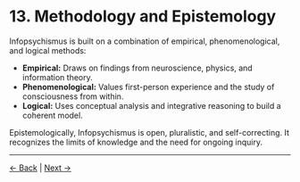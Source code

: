 # 13. Methodology and Epistemology

Infopsychismus is built on a combination of empirical, phenomenological, and logical methods:

- **Empirical:** Draws on findings from neuroscience, physics, and information theory.
- **Phenomenological:** Values first-person experience and the study of consciousness from within.
- **Logical:** Uses conceptual analysis and integrative reasoning to build a coherent model.

Epistemologically, Infopsychismus is open, pluralistic, and self-correcting. It recognizes the limits of knowledge and the need for ongoing inquiry.

---
<div class="navigation-links">
<a href="12_Criticisms_and_Counterarguments.md" class="nav-link prev-link">← Back</a> | <a href="14_Deeper_Exploration_of_Ethics.md" class="nav-link next-link">Next →</a>
</div>
